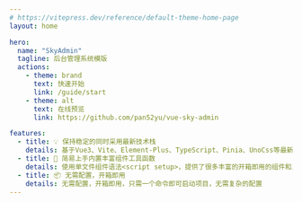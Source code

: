 ```yaml
---
# https://vitepress.dev/reference/default-theme-home-page
layout: home

hero:
  name: "SkyAdmin"
  tagline: 后台管理系统模版
  actions:
    - theme: brand
      text: 快速开始
      link: /guide/start
    - theme: alt
      text: 在线预览
      link: https://github.com/pan52yu/vue-sky-admin

features:
  - title: 💡 保持稳定的同时采用最新技术栈
    details: 基于Vue3、Vite、Element-Plus、TypeScript、Pinia、UnoCss等最新技术栈开发
  - title: 🤙 简易上手内置丰富组件工具函数
    details: 使用单文件组件语法<script setup>，提供了很多丰富的开箱即用的组件和工具库
  - title: 📦 无需配置，开箱即用
    details: 无需配置，开箱即用，只需一个命令即可启动项目，无需复杂的配置
---
```


